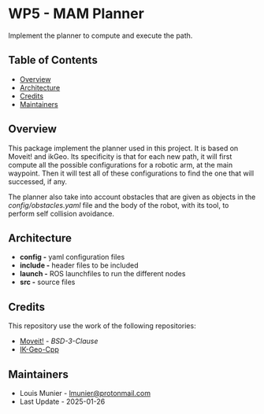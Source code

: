# WP5 - MAM Planner

Implement the planner to compute and execute the path.

## Table of Contents

- [Overview](#overview)
- [Architecture](#architecture)
- [Credits](#credits)
- [Maintainers](#maintainers)

## Overview

This package implement the planner used in this project. It is based on Moveit! and ikGeo. Its specificity is that for each new path, it will first compute all the possible configurations for a robotic arm, at the main waypoint. Then it will test all of these configurations to find the one that will successed, if any.

The planner also take into account obstacles that are given as objects in the *config/obstacles.yaml* file and the body of the robot, with its tool, to perform self collision avoidance.

## Architecture

- **config -** yaml configuration files
- **include -** header files to be included
- **launch -** ROS launchfiles to run the different nodes
- **src -** source files

## Credits

This repository use the work of the following repositories:

- [Moveit!](https://github.com/moveit/moveit) - *BSD-3-Clause*
- [IK-Geo-Cpp](https://github.com/Verdant-Evolution/ik-geo-cpp)

## Maintainers

- Louis Munier - <lmunier@protonmail.com>
- Last Update - 2025-01-26

